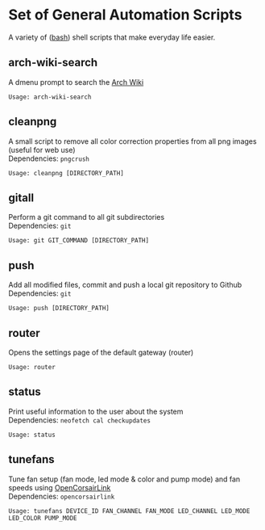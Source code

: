# Set of General Automation Scripts
A variety of ([bash](https://github.com/gitGNU/gnu_bash)) shell  scripts that make everyday life easier.

## arch-wiki-search  
A dmenu prompt to search the [Arch Wiki](https://wiki.archlinux.org/)  
```
Usage: arch-wiki-search
```

## cleanpng
A small script to remove all color correction properties from all png images (useful for web use)  
Dependencies: `pngcrush`
```
Usage: cleanpng [DIRECTORY_PATH]
```

## gitall
Perform a git command to all git subdirectories  
Dependencies: `git`
```
Usage: git GIT_COMMAND [DIRECTORY_PATH]
```

## push  
Add all modified files, commit and push a local git repository to Github  
Dependencies: `git`  
```
Usage: push [DIRECTORY_PATH]
```

## router  
Opens the settings page of the default gateway (router)  
```
Usage: router
```

## status  
Print useful information to the user about the system  
Dependencies: `neofetch cal checkupdates`
```
Usage: status
```

## tunefans  
Tune fan setup (fan mode, led mode & color and pump mode) and fan speeds using [OpenCorsairLink](https://github.com/audiohacked/OpenCorsairLink)  
Dependencies: `opencorsairlink`
```
Usage: tunefans DEVICE_ID FAN_CHANNEL FAN_MODE LED_CHANNEL LED_MODE LED_COLOR PUMP_MODE
```
